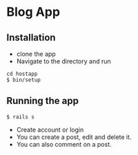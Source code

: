 # Blog App

## Installation
- clone the app
- Navigate to the directory and run
````
cd hostapp
$ bin/setup
````

## Running the app
```
$ rails s
```
- Create account or login
- You can create a post, edit and delete it.
- You can also comment on a post.
